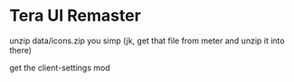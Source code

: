 # Tera UI Remaster

unzip data/icons.zip you simp (jk, get that file from meter and unzip it into there)

get the client-settings mod
